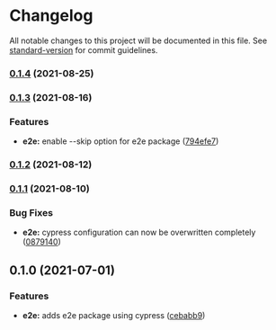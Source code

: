 # Changelog

All notable changes to this project will be documented in this file. See [standard-version](https://github.com/conventional-changelog/standard-version) for commit guidelines.

### [0.1.4](https://github.com/factorial-io/fstack/compare/e2e/v0.1.3...e2e/v0.1.4) (2021-08-25)

### [0.1.3](https://github.com/factorial-io/fstack/compare/e2e/v0.1.2...e2e/v0.1.3) (2021-08-16)


### Features

* **e2e:** enable --skip option for e2e package ([794efe7](https://github.com/factorial-io/fstack/commit/794efe73ef1e465c3f22cabedfc955fa47bf194a))

### [0.1.2](https://github.com/factorial-io/fstack/compare/e2e/v0.1.1...e2e/v0.1.2) (2021-08-12)

### [0.1.1](https://github.com/factorial-io/fstack/compare/e2e/v0.1.0...e2e/v0.1.1) (2021-08-10)


### Bug Fixes

* **e2e:** cypress configuration can now be overwritten completely ([0879140](https://github.com/factorial-io/fstack/commit/087914008b1ea90ee54998a28e39532ca347dc32))

## 0.1.0 (2021-07-01)


### Features

* **e2e:** adds e2e package using cypress ([cebabb9](https://github.com/factorial-io/fstack/commit/cebabb95b2cdd3b093f209c19e63156a0a71e5fe))
